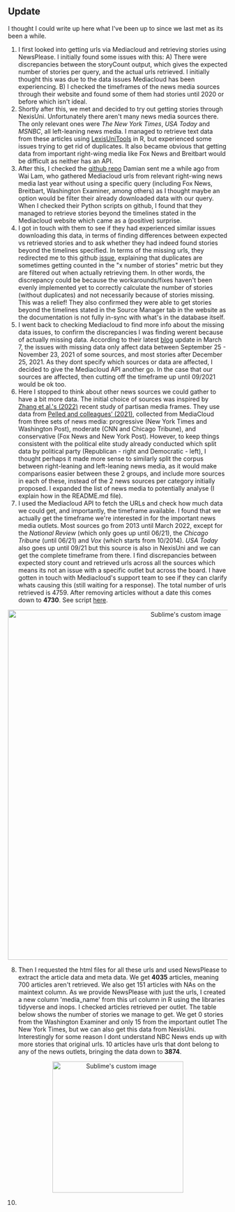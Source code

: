 ## Update

I thought I could write up here what I've been up to since we last met as its been a while. 

1. I first looked into getting urls via Mediacloud and retrieving stories using NewsPlease. I initially found some issues with this: A) There were discrepancies between the storyCount output, which gives the expected number of stories per query, and the actual urls retrieved. I initially thought this was due to the data issues Mediacloud has been experiencing. B) I checked the timeframes of the news media sources through their website and found some of them had stories until 2020 or before which isn't ideal.
2. Shortly after this, we met and decided to try out getting stories through NexisUni. Unfortunately there aren't many news media sources there. The only relevant ones were *The New York Times*, *USA Today* and *MSNBC*, all left-leaning news media. I managed to retrieve text data from these articles using [LexisUniTools](https://github.com/JBGruber/LexisNexisTools) in R, but experienced some issues trying to get rid of duplicates. It also became obvious that getting data from important right-wing media like Fox News and Breitbart would be difficult as neither has an API.
3. After this, I checked the [github repo](https://github.com/wlmwng/us-right-media) Damian sent me a while ago from Wai Lam, who gathered Mediacloud urls from relevant right-wing news media last year without using a specific query (including Fox News, Breitbart, Washington Examiner, among others) as I thought maybe an option would be filter their already downloaded data with our query. When I checked their Python scripts on github, I found that they managed to retrieve stories beyond the timelines stated in the Mediacloud website which came as a (positive) surprise.
4. I got in touch with them to see if they had experienced similar issues downloading this data, in terms of finding differences between expected vs retrieved stories and to ask whether they had indeed found stories beyond the timelines specified. In terms of the missing urls, they redirected me to this github [issue](https://github.com/mediacloud/backend/issues/664), explaining that duplicates are sometimes getting counted in the "x number of stories" metric but they are filtered out when actually retrieving them. In other words, the discrepancy could be because the workarounds/fixes haven't been evenly implemented yet to correctly calculate the number of stories (without duplicates) and not necessarily because of stories missing. This was a relief! They also confirmed they were able to get stories beyond the timelines stated in the Source Manager tab in the website as the documentation is not fully in-sync with what's in the database itself. 
5. I went back to checking Mediacloud to find more info about the missing data issues, to confirm the discrepancies I was finding werent because of actually missing data. According to their latest [blog](https://mediacloud.org/news/2022/3/4/media-cloud-tools-update-for-march-2022) update in March 7, the issues with missing data only affect data between September 25 - November 23, 2021 of some sources, and most stories after December 25, 2021. As they dont specify which sources or data are affected, I decided to give the Mediacloud API another go. In the case that our sources are affected, then cutting off the timeframe up until 09/2021 would be ok too.
6. Here I stopped to think about other news sources we could gather to have a bit more data. The initial choice of sources was inspired by [Zhang et al.'s (2022)](https://journals.sagepub.com/doi/pdf/10.1177/19401612211072793) recent study of partisan media frames. They use data from [Pelled and colleagues’ (2021)](https://ijoc.org/index.php/ijoc/article/view/13739/3434), collected from MediaCloud from three sets of news media: progressive (New York Times and Washington Post), moderate (CNN and Chicago Tribune), and conservative (Fox News and New York Post). However, to keep things consistent with the political elite study already conducted which split data by political party (Republican - right and Democratic - left), I thought perhaps it made more sense to similarly split the corpus between right-leaning and left-leaning news media, as it would make comparisons easier between these 2 groups, and include more sources in each of these, instead of the 2 news sources per category initially proposed. I expanded the list of news media to potentially analyse (I explain how in the README.md file).
7. I used the Mediacloud API to fetch the URLs and check how much data we could get, and importantly, the timeframe available. I found that we actually get the timeframe we're interested in for the important news media outlets. Most sources go from 2013 until March 2022, except for the *National Review* (which only goes up until 06/21), the *Chicago Tribune* (until 06/21) and *Vox* (which starts from 10/2014). *USA Today* also goes up until 09/21 but this source is also in NexisUni and we can get the complete timeframe from there. I find discrepancies between expected story count and retrieved urls across all the sources which means its not an issue with a specific outlet but across the board. I have gotten in touch with Mediacloud's support team to see if they can clarify whats causing this (still waiting for a response). The total number of urls retrieved is 4759. After removing articles without a date this comes down to **4730**. See script [here](https://github.com/analoncur3/Voter-ID-US-News-Media/blob/main/Data%20collection/Mediascore.ipynb).
<p align="center">
  <img src="https://user-images.githubusercontent.com/89010445/163780538-bf7c6709-94a6-402a-819f-200f73ec8681.PNG" alt="Sublime's custom image"/, style="width:800px;">
</p>

8. Then I requested the html files for all these urls and used NewsPlease to extract the article data and meta data. We get **4035** articles, meaning 700 articles aren't retrieved. We also get 151 articles with NAs on the maintext column. As we provide NewsPlease with just the urls, I created a new column 'media_name' from this url column in R using the libraries tidyverse and inops. I checked articles retrieved per outlet. The table below shows the number of stories we manage to get. We get 0 stories from the Washington Examiner and only 15 from the important outlet The New York Times, but we can also get this data from NexisUni. Interestingly for some reason I dont understand NBC News ends up with more stories that original urls. 10 articles have urls that dont belong to any of the news outlets, bringing the data down to **3874**.
<p align="center">
  <img src="https://user-images.githubusercontent.com/89010445/163788773-e520ce1e-c535-4dde-8f52-654e89adfe5e.PNG" alt="Sublime's custom image"/, style="width:300px;">
</p>


10. 

